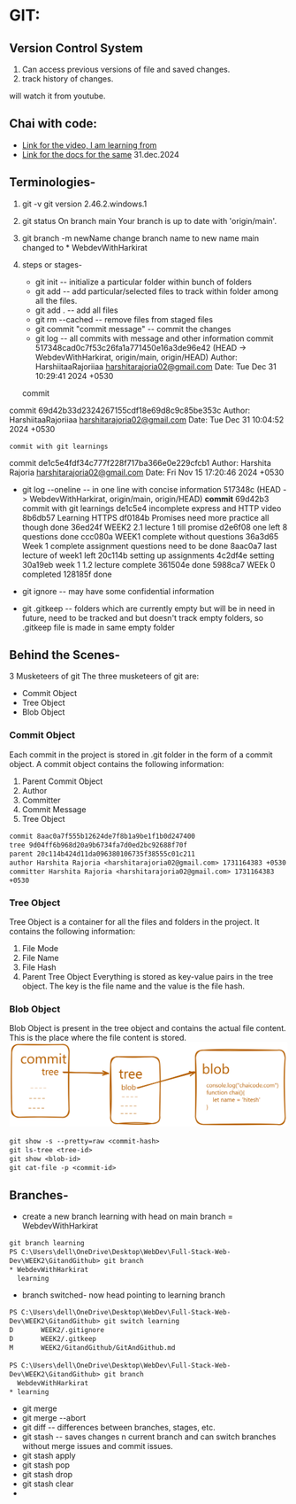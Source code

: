 # GIT:
## Version Control System
1. Can access previous versions of file and saved changes.
2. track history of changes.



will watch it from youtube.
## Chai with code: 
* [Link for the video, I am learning from](https://youtu.be/q8EevlEpQ2A?si=BazUX6eWBrwS9acd)
* [Link for the docs for the same](https://docs.chaicode.com/git-and-github/)
31.dec.2024


## Terminologies-
1. git -v
   git version 2.46.2.windows.1
2. git status
   On branch main
   Your branch is up to date with 'origin/main'.
3. git branch -m newName
   change branch name to new name
    main changed to   * WebdevWithHarkirat
4. steps or stages-
   * git init -- initialize a particular folder within bunch of folders
   * git add <file1> <file2> -- add particular/selected files to track within folder among all the files.
   * git add . -- add all files
   * git rm --cached <file1> -- remove files from staged files
   * git commit "commit message" -- commit the changes 
   * git log -- all commits with message and other information
commit 517348cad0c7f53c26fa1a771450e16a3de96e42 (HEAD -> WebdevWithHarkirat, origin/main, origin/HEAD)
Author: HarshiitaaRajoriiaa <harshitarajoria02@gmail.com>
Date:   Tue Dec 31 10:29:41 2024 +0530

    commit

commit 69d42b33d2324267155cdf18e69d8c9c85be353c
Author: HarshiitaaRajoriiaa <harshitarajoria02@gmail.com>
Date:   Tue Dec 31 10:04:52 2024 +0530

    commit with git learnings

commit de1c5e4fdf34c777f228f717ba366e0e229cfcb1
Author: Harshita Rajoria <harshitarajoria02@gmail.com>
Date:   Fri Nov 15 17:20:46 2024 +0530
  * git log --oneline  -- in one line with concise information
517348c (HEAD -> WebdevWithHarkirat, origin/main, origin/HEAD) **commit**
69d42b3 commit with git learnings
de1c5e4 incomplete express and HTTP video
8b6db57 Learning HTTPS
df0184b Promises need more practice all though done
36ed24f WEEK2 2.1 lecture 1 till promise
d2e6f08 one left 8 questions done
ccc080a WEEK1 complete without questions
36a3d65 Week 1 complete assignment questions need to be done
8aac0a7 last lecture of week1 left
20c114b setting up assignments
4c2df4e setting
30a19eb week 1 1.2 lecture complete
361504e done
5988ca7 WEEk 0 completed
128185f done


  * git ignore -- may have some confidential information 
  * git .gitkeep -- folders which are currently empty but will be in need in future, need to be tracked and but doesn't track empty folders, so .gitkeep file is made in same empty folder 


## Behind the Scenes-
3 Musketeers of git
The three musketeers of git are:

* Commit Object
* Tree Object
* Blob Object


### Commit Object
Each commit in the project is stored in .git folder in the form of a commit object. A commit object contains the following information:
1. Parent Commit Object
2. Author
3. Committer
4. Commit Message
5. Tree Object
```terminal
commit 8aac0a7f555b12624de7f8b1a9be1f1b0d247400
tree 9d04ff6b968d20a9b6734fa7d0ed2bc92688f70f
parent 20c114b424d11da096380106735f38555c01c211
author Harshita Rajoria <harshitarajoria02@gmail.com> 1731164383 +0530
committer Harshita Rajoria <harshitarajoria02@gmail.com> 1731164383 +0530
```

### Tree Object
Tree Object is a container for all the files and folders in the project. It contains the following information:

1. File Mode
2. File Name
3. File Hash
4. Parent Tree Object
Everything is stored as key-value pairs in the tree object. The key is the file name and the value is the file hash.

### Blob Object
Blob Object is present in the tree object and contains the actual file content. This is the place where the file content is stored.
![blob object](image.png)

``` terminal 
git show -s --pretty=raw <commit-hash>
git ls-tree <tree-id>
git show <blob-id>
git cat-file -p <commit-id>
```


## Branches-
* create a new branch learning with head on main branch = WebdevWithHarkirat
``` terminal
git branch learning
PS C:\Users\dell\OneDrive\Desktop\WebDev\Full-Stack-Web-Dev\WEEK2\GitandGithub> git branch
* WebdevWithHarkirat
  learning

```
* branch switched- now head pointing to learning branch
``` terminal 
PS C:\Users\dell\OneDrive\Desktop\WebDev\Full-Stack-Web-Dev\WEEK2\GitandGithub> git switch learning
D       WEEK2/.gitignore
D       WEEK2/.gitkeep
M       WEEK2/GitandGithub/GitAndGithub.md

PS C:\Users\dell\OneDrive\Desktop\WebDev\Full-Stack-Web-Dev\WEEK2\GitandGithub> git branch
  WebdevWithHarkirat
* learning
```
* git merge
* git merge --abort
* git diff -- differences between branches, stages, etc.
* git stash -- saves changes n current branch and can switch branches without merge issues and commit issues.
* git stash apply
* git stash pop
* git stash drop
* git stash clear
* 